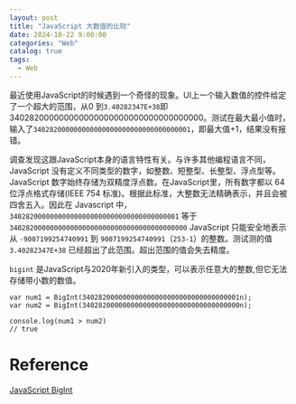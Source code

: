 ```yaml
---
layout: post
title: "JavaScript 大数值的比较"
date: 2024-10-22 9:00:00
categories: "Web"
catalog: true
tags:
  - Web
---
```


最近使用JavaScript的时候遇到一个奇怪的现象。UI上一个输入数值的控件给定了一个超大的范围，从0 到`3.40282347E+38`即340282000000000000000000000000000000000。测试在最大最小值时，输入了`340282000000000000000000000000000000001`，即最大值+1，结果没有报错。  

调查发现这跟JavaScript本身的语言特性有关。与许多其他编程语言不同，JavaScript 没有定义不同类型的数字，如整数、短整型、长整型、浮点型等。JavaScript 数字始终存储为双精度浮点数。在JavaScript里，所有数字都以 64 位浮点格式存储(IEEE 754 标准)。根据此标准，大整数无法精确表示，并且会被四舍五入。因此在 Javascript 中，`340282000000000000000000000000000000000001` 等于 `34028200000000000000000000000000000000000000` JavaScript 只能安全地表示从 `-9007199254740991` 到 `9007199254740991`（`253-1`）的整数。测试测的值 `3.40282347E+38` 已经超出了此范围。超出范围的值会失去精度。  

`bigint` 是JavaScript与2020年新引入的类型，可以表示任意大的整数,但它无法存储带小数的数值。  

    var num1 = BigInt(340282000000000000000000000000000000001n);
    var num2 = BigInt(340282000000000000000000000000000000000n);

    console.log(num1 > num2)
    // true

# Reference
[JavaScript BigInt](https://www.w3schools.com/js/js_bigint.asp)